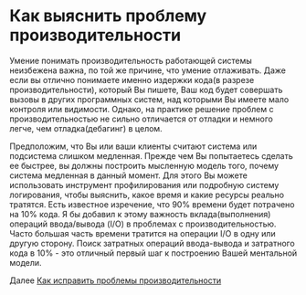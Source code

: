 # Как выяснить проблему производительности
[//]: # (Version:1.0.0)
Умение понимать производительность работающей системы неизбежена важна, по той же причине, что умение отлаживать. Даже если вы отлично понимаете именно издержки кода(в разрезе производительности), который Вы пишете, Ваш код будет совершать вызовы в других программных систем, над которыми Вы имеете мало контроля или видимости. Однако, на практике решение проблем с производительностью не сильно отличается от отладки и немного легче, чем отладка(дебагинг) в целом.

Предположим, что Вы или ваши клиенты считают система или подсистема слишком медленная. Прежде чем Вы попытаетесь сделать ее быстрее, вы должны построить мысленную модель того, почему система медленная в данный момент. Для этого Вы можете использовать инструмент профилирования или подробную систему логирования, чтобы выяснить, какое время и какие ресурсы реально тратятся. Есть известное изречение, что 90% времени будет потрачено на 10% кода. Я бы добавил к этому важность вклада(выполнения) операций ввода/вывода (I/O) в проблемах с производительностью. Часто большая часть времени тратится на операции I/O в одну или другую сторону. Поиск затратных операций ввода-вывода и затратного кода в 10% - это отличный первый шаг к построению Вашей ментальной модели.

Далее [Как исправить проблемы производительности](06-How-to-Fix-Performance-Problems.md)
